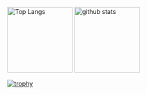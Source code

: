 <p align="left"> 
  <img alt="Top Langs" height="150px" src="https://github-readme-stats.vercel.app/api/top-langs/?username=saaalmon&layout=compact&show_icons=true&theme=onedark" />
  <img alt="github stats" height="150px" src="https://github-readme-stats.vercel.app/api?username=saaalmon&theme=onedark&show_icons=ture" />
</p>

[![trophy](https://github-profile-trophy.vercel.app/?username=saaalmon&theme=onedark&column=7)](https://github.com/ryo-ma/github-profile-trophy)

<!--
**saaalmon/saaalmon** is a ✨ _special_ ✨ repository because its `README.md` (this file) appears on your GitHub profile.

Here are some ideas to get you started:

- 🔭 I’m currently working on ...
- 🌱 I’m currently learning ...
- 👯 I’m looking to collaborate on ...
- 🤔 I’m looking for help with ...
- 💬 Ask me about ...
- 📫 How to reach me: ...
- 😄 Pronouns: ...
- ⚡ Fun fact: ...
-->
